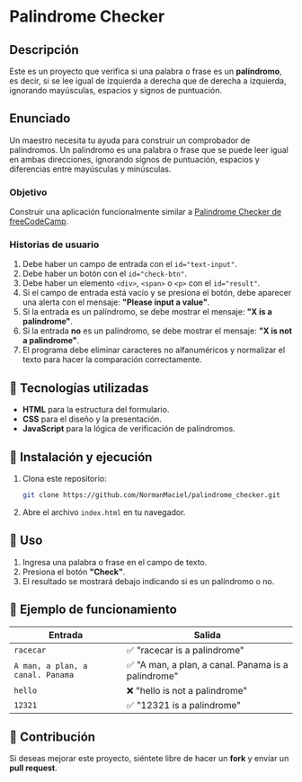 # Palindrome Checker

## Descripción
Este es un proyecto que verifica si una palabra o frase es un **palíndromo**, es decir, si se lee igual de izquierda a derecha que de derecha a izquierda, ignorando mayúsculas, espacios y signos de puntuación.

## Enunciado
Un maestro necesita tu ayuda para construir un comprobador de palíndromos. Un palíndromo es una palabra o frase que se puede leer igual en ambas direcciones, ignorando signos de puntuación, espacios y diferencias entre mayúsculas y minúsculas.

### **Objetivo**
Construir una aplicación funcionalmente similar a [Palindrome Checker de freeCodeCamp](https://palindrome-checker.freecodecamp.rocks).

### **Historias de usuario**
1. Debe haber un campo de entrada con el `id="text-input"`.
2. Debe haber un botón con el `id="check-btn"`.
3. Debe haber un elemento `<div>`, `<span>` o `<p>` con el `id="result"`.
4. Si el campo de entrada está vacío y se presiona el botón, debe aparecer una alerta con el mensaje: **"Please input a value"**.
5. Si la entrada es un palíndromo, se debe mostrar el mensaje: **"X is a palindrome"**.
6. Si la entrada **no** es un palíndromo, se debe mostrar el mensaje: **"X is not a palindrome"**.
7. El programa debe eliminar caracteres no alfanuméricos y normalizar el texto para hacer la comparación correctamente.

## 🚀 Tecnologías utilizadas
- **HTML** para la estructura del formulario.
- **CSS** para el diseño y la presentación.
- **JavaScript** para la lógica de verificación de palíndromos.

## 📌 Instalación y ejecución
1. Clona este repositorio:
   ```sh
   git clone https://github.com/NormanMaciel/palindrome_checker.git
   ```
2. Abre el archivo `index.html` en tu navegador.

## 🎯 Uso
1. Ingresa una palabra o frase en el campo de texto.
2. Presiona el botón **"Check"**.
3. El resultado se mostrará debajo indicando si es un palíndromo o no.

## 📖 Ejemplo de funcionamiento
| Entrada | Salida |
|---------|--------|
| `racecar` | ✅ "racecar is a palindrome" |
| `A man, a plan, a canal. Panama` | ✅ "A man, a plan, a canal. Panama is a palindrome" |
| `hello` | ❌ "hello is not a palindrome" |
| `12321` | ✅ "12321 is a palindrome" |

## 🤝 Contribución
Si deseas mejorar este proyecto, siéntete libre de hacer un **fork** y enviar un **pull request**.


